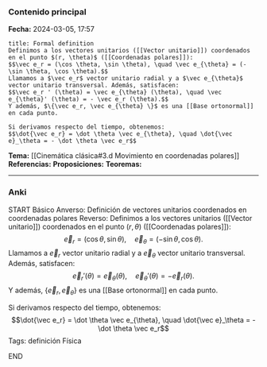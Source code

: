 ### Contenido principal

**Fecha:** 2024-03-05, 17:57

```ad-formal
title: Formal definition
Definimos a los vectores unitarios ([[Vector unitario]]) coordenados en el punto $(r, \theta)$ ([[Coordenadas polares]]):
$$\vec e_r = (\cos \theta, \sin \theta), \quad \vec e_{\theta} = (- \sin \theta, \cos \theta).$$
Llamamos a $\vec e_r$ vector unitario radial y a $\vec e_{\theta}$ vector unitario transversal. Además, satisfacen:
$$\vec e_r ' (\theta) = \vec e_{\theta} (\theta), \quad \vec e_{\theta}' (\theta) = - \vec e_r (\theta).$$
Y además, $\{\vec e_r, \vec e_{\theta} \}$ es una [[Base ortonormal]] en cada punto.

Si derivamos respecto del tiempo, obtenemos:
$$\dot{\vec e_r} = \dot \theta \vec e_{\theta}, \quad \dot{\vec e}_\theta = - \dot \theta \vec e_r$$
```

**Tema:** [[Cinemática clásica#3.d Movimiento en coordenadas polares]]
**Referencias:**
**Proposiciones:**
**Teoremas:**

---
### Anki

START
Básico
Anverso: Definición de vectores unitarios coordenados en coordenadas polares
Reverso: Definimos a los vectores unitarios ([[Vector unitario]]) coordenados en el punto $(r, \theta)$ ([[Coordenadas polares]]):
$$\vec e_r = (\cos \theta, \sin \theta), \quad \vec e_{\theta} = (- \sin \theta, \cos \theta).$$
Llamamos a $\vec e_r$ vector unitario radial y a $\vec e_{\theta}$ vector unitario transversal. Además, satisfacen:
$$\vec e_r ' (\theta) = \vec e_{\theta} (\theta), \quad \vec e_{\theta}' (\theta) = - \vec e_r (\theta).$$
Y además, $\{\vec e_r, \vec e_{\theta} \}$ es una [[Base ortonormal]] en cada punto.

Si derivamos respecto del tiempo, obtenemos:
$$\dot{\vec e_r} = \dot \theta \vec e_{\theta}, \quad \dot{\vec e}_\theta = - \dot \theta \vec e_r$$
Tags: definición Física
<!--ID: 1709662402627-->
END